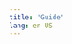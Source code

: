 ```yaml
---
title: 'Guide'
lang: en-US
---
```

<script setup>
import HomePage from '../pages/home.vue'
</script>

<HomePage />
